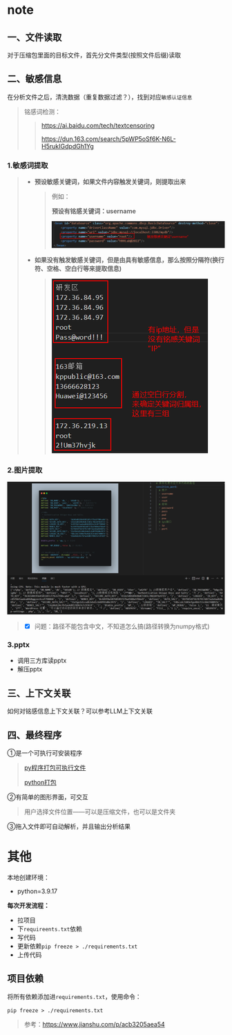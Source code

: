 # note

## 一、文件读取

对于压缩包里面的目标文件，首先分文件类型(按照文件后缀)读取

## 二、敏感信息

在分析文件之后，清洗数据（重复数据过滤？），找到对应`敏感认证信息`

> 铭感词检测：
>
> > https://ai.baidu.com/tech/textcensoring
> >
> > https://dun.163.com/search/5pWP5oSf6K-N6L-H5rukIGdpdGh1Yg

### 1.敏感词提取

> - **预设敏感关键词，如果文件内容触发关键词，则提取出来**
>
>   > 例如：
>   >
>   > **预设有铭感关键词：username**
>   >
>   > ![1694146099677](note.assets/1694146099677.png)
>   >
>   > 
>
> - **如果没有触发敏感关键词，但是由具有敏感信息，那么按照分隔符(换行符、空格、空白行等来提取信息)**
>
>   > ![1694146248221](note.assets/1694146248221.png)



### 2.图片提取

![1694151503084](note.assets/1694151503084.png)

> - [x] 问题：路径不能包含中文，不知道怎么搞(路径转换为numpy格式)



### 3.pptx

- 调用三方库读pptx
- 解压pptx

## 三、上下文关联

如何对铭感信息上下文关联？可以参考LLM上下文关联

## 四、最终程序

①是一个可执行可安装程序

> [py程序打包可执行文件](https://www.jianshu.com/p/825397df4aa0)
>
> [python打包](https://www.zhihu.com/tardis/zm/art/162237978?source_id=1003)

②有简单的图形界面，可交互

> 用户选择文件位置——可以是压缩文件，也可以是文件夹

③拖入文件即可自动解析，并且输出分析结果



# 其他

本地创建环境：

- python=3.9.17



**每次开发流程：**

- 拉项目
- 下`requireents.txt`依赖
- 写代码
- 更新依赖`pip freeze > ./requirements.txt`
- 上传代码

## 项目依赖

将所有依赖添加进`requirements.txt`，使用命令：

```shell
pip freeze > ./requirements.txt
```

> 参考：https://www.jianshu.com/p/acb3205aea54